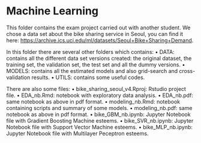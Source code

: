 # Machine Learning
This folder contains the exam project carried out with another student. 
We chose a data set about the bike sharing service in Seoul, you can find it here: https://archive.ics.uci.edu/ml/datasets/Seoul+Bike+Sharing+Demand.

In this folder there are several other folders which contains:
• DATA: contains all the different data set versions created: the original dataset, the training set, the validation set, the test set and all the dummy versions.
• MODELS: contains all the estimated models and also grid-search and cross-validation results.
• UTILS: contains some useful codes.

There are also some files:
• bike_sharing_seoul_v4.Rproj: Rstudio project file.
• EDA_nb.Rmd: notebook with exploratory data analysis.
• EDA_nb.pdf: same notebook as above in pdf format.
• modeling_nb.Rmd: notebook containing scripts and summary of some models.
• modeling_nb.pdf: same notebook as above in pdf format.
• bike_GBM_nb.ipynb: Jupyter Notebook file with Gradient Boosting Machine esteems.
• bike_SVR_nb.ipynb: Jupyter Notebook file with Support Vector Machine esteems.
• bike_MLP_nb.ipynb: Jupyter Notebook file with Multilayer Peceptron esteems.
